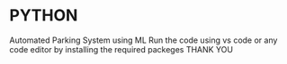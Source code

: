 # PYTHON
Automated Parking System using ML
Run the code using vs code or any code editor by installing the required packeges
THANK YOU
